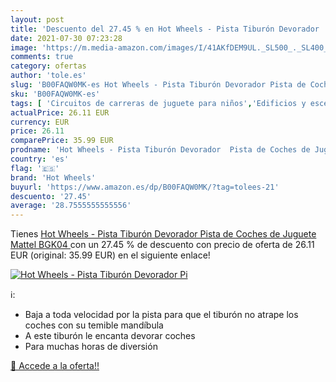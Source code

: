 ```yaml
---
layout: post
title: 'Descuento del 27.45 % en Hot Wheels - Pista Tiburón Devorador  Pi'
date: 2021-07-30 07:23:28
image: 'https://m.media-amazon.com/images/I/41AKfDEM9UL._SL500_._SL400_.jpg'
comments: true
category: ofertas
author: 'tole.es'
slug: 'B00FAQW0MK-es Hot Wheels - Pista Tiburón Devorador Pista de Coches de...'
sku: 'B00FAQW0MK-es'
tags: [ 'Circuitos de carreras de juguete para niños','Edificios y escenarios para coches y figuras  de acción para niños','Juguetes','Juguetes y juegos','Muñecos y figuras','hot wheels','mattel', ]
actualPrice: 26.11 EUR
currency: EUR
price: 26.11
comparePrice: 35.99 EUR
prodname: 'Hot Wheels - Pista Tiburón Devorador  Pista de Coches de Juguete  Mattel BGK04 '
country: 'es'
flag: '🇪🇸'
brand: 'Hot Wheels'
buyurl: 'https://www.amazon.es/dp/B00FAQW0MK/?tag=tolees-21'
descuento: '27.45'
average: '28.7555555555556'
---
```


Tienes [Hot Wheels - Pista Tiburón Devorador  Pista de Coches de Juguete  Mattel BGK04 ](https://www.amazon.es/dp/B00FAQW0MK/?tag=tolees-21) con un 27.45 % de descuento con precio de oferta de 26.11 EUR (original: 35.99 EUR) en el siguiente enlace!

[![Hot Wheels - Pista Tiburón Devorador  Pi](https://m.media-amazon.com/images/I/41AKfDEM9UL._SL500_._SL400_.jpg)](https://www.amazon.es/dp/B00FAQW0MK/?tag=tolees-21)

ℹ️:

- Baja a toda velocidad por la pista para que el tiburón no atrape los coches con su temible mandíbula
- A este tiburón le encanta devorar coches
- Para muchas horas de diversión

[🛒 Accede a la oferta!!](https://www.amazon.es/dp/B00FAQW0MK/?tag=tolees-21)
